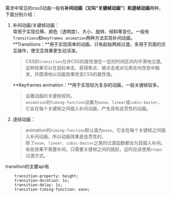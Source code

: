需求中常见的css3动画一般有**补间动画（又叫“关键帧动画”）**和**逐帧动画**两种，下面分别介绍：

1. 补间动画/关键帧动画：  
   常用于实现位移、颜色（透明度）、大小、旋转、倾斜等变化。一般有`Transitions`和`Keyframes animation`两种方法实现补间动画。  
   **Transitions：**用于实现简单的动画，只有起始两帧过渡。多用于页面的交互操作，使交互效果更生动活泼。

   > CSS的`transition`允许CSS的属性值在一定的时间区间内平滑地过渡。  
   > 这种效果可以在鼠标单击、获得焦点、被点击或对元素任何改变中触发，并圆滑地以动画效果改变CSS的属性值。

   **Keyframes animation：**用于实现较为复杂的动画，一般关键帧较多。

   > 设置动画的关键帧规则。  
   > `animation`的`timing-function`设置为`ease`、`linear`或`cubic-bezier`，它会在每个关键帧之间插入补间动画，产生具有连贯性的动画。

2. 逐帧动画：

   > animation的`timing-function`默认值为`ease`，它会在每个关键帧之间插入补间动画，所以动画效果是连贯性的。  
   > 除了`ease`、`linear`、`cubic-bezier`之类的过渡函数都会为其插入补间。  
   > 有些效果不需要补间，只需要关键帧之间的跳跃，这时应该使用`steps`过渡方式。

transition的主要api有

```
    transition-property: height;
    transition-duration: 1s;
    transition-delay: 1s;
    transition-timing-function: ease;
```



